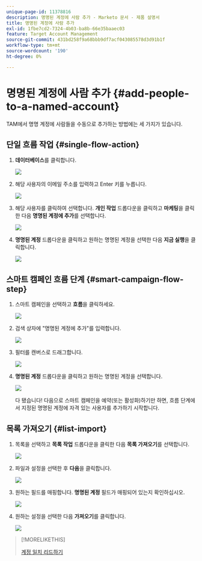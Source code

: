 ```yaml
---
unique-page-id: 11378816
description: 명명된 계정에 사람 추가 - Marketo 문서 - 제품 설명서
title: 명명된 계정에 사람 추가
exl-id: 1fbe7cd2-7324-4b03-ba8b-66e35baaec03
feature: Target Account Management
source-git-commit: 431bd258f9a68bbb9df7acf043085578d3d91b1f
workflow-type: tm+mt
source-wordcount: '190'
ht-degree: 0%

---
```


# 명명된 계정에 사람 추가 {#add-people-to-a-named-account}

TAM에서 명명 계정에 사람들을 수동으로 추가하는 방법에는 세 가지가 있습니다.

## 단일 흐름 작업 {#single-flow-action}

1. **데이터베이스**&#x200B;를 클릭합니다.

   ![](assets/one-2.png)

1. 해당 사용자의 이메일 주소를 입력하고 Enter 키를 누릅니다.

   ![](assets/two.png)

1. 해당 사용자를 클릭하여 선택합니다. **개인 작업** 드롭다운을 클릭하고 **마케팅**&#x200B;을 클릭한 다음 **명명된 계정에 추가**&#x200B;를 선택합니다.

   ![](assets/three.png)

1. **명명된 계정** 드롭다운을 클릭하고 원하는 명명된 계정을 선택한 다음 **지금 실행**&#x200B;을 클릭합니다.

   ![](assets/four.png)

## 스마트 캠페인 흐름 단계 {#smart-campaign-flow-step}

1. 스마트 캠페인을 선택하고 **흐름**&#x200B;을 클릭하세요.

   ![](assets/five.png)

1. 검색 상자에 &quot;명명된 계정에 추가&quot;를 입력합니다.

   ![](assets/six.png)

1. 필터를 캔버스로 드래그합니다.

   ![](assets/seven.png)

1. **명명된 계정** 드롭다운을 클릭하고 원하는 명명된 계정을 선택합니다.

   ![](assets/eight.png)

   다 됐습니다! 다음으로 스마트 캠페인을 예약(또는 활성화)하기만 하면, 흐름 단계에서 지정된 명명된 계정에 자격 있는 사용자를 추가하기 시작합니다.

## 목록 가져오기 {#list-import}

1. 목록을 선택하고 **목록 작업** 드롭다운을 클릭한 다음 **목록 가져오기**&#x200B;를 선택합니다.

   ![](assets/nine.png)

1. 파일과 설정을 선택한 후 **다음**&#x200B;을 클릭합니다.

   ![](assets/ten.png)

1. 원하는 필드를 매핑합니다. **명명된 계정** 필드가 매핑되어 있는지 확인하십시오.

   ![](assets/eleven.png)

1. 원하는 설정을 선택한 다음 **가져오기**&#x200B;를 클릭합니다.

   ![](assets/twelve.png)

>[!MORELIKETHIS]
>
>[계정 일치 리드하기](/help/marketo/product-docs/target-account-management/target/named-accounts/lead-to-account-matching.md)
